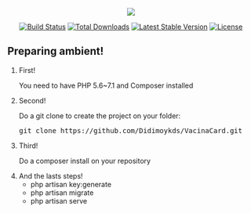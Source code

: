 <p align="center"><img src="https://laravel.com/assets/img/components/logo-laravel.svg"></p>

<p align="center">
<a href="https://travis-ci.org/laravel/framework"><img src="https://travis-ci.org/laravel/framework.svg" alt="Build Status"></a>
<a href="https://packagist.org/packages/laravel/framework"><img src="https://poser.pugx.org/laravel/framework/d/total.svg" alt="Total Downloads"></a>
<a href="https://packagist.org/packages/laravel/framework"><img src="https://poser.pugx.org/laravel/framework/v/stable.svg" alt="Latest Stable Version"></a>
<a href="https://packagist.org/packages/laravel/framework"><img src="https://poser.pugx.org/laravel/framework/license.svg" alt="License"></a>
</p>

<h2>Preparing ambient!</h2>
<ol>
  <li>
    First!
    <p>You need to have PHP 5.6~7.1 and Composer installed</p>
  </li>
  <li>
    Second!
    <p>Do a git clone to create the project on your folder: <pre>git clone https://github.com/Didimoykds/VacinaCard.git</pre> </p>
  </li>
  <li>
    Third!
    <p>Do a composer install on your repository</p>
  </li>
  <li>
    And the lasts steps!
    <ul>
      <li>php artisan key:generate</li>
      <li>php artisan migrate</li>
      <li>php artisan serve</li>
    </ul>
  </li>
</ol>

